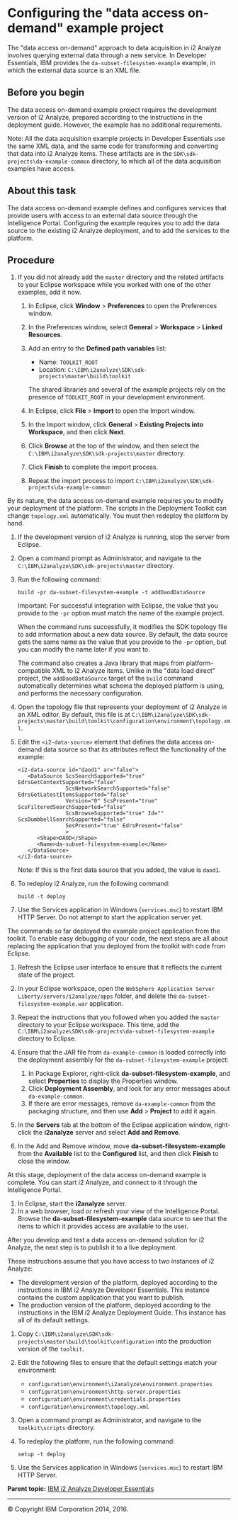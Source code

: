 Configuring the "data access on-demand" example project
=======================================================

The "data access on-demand" approach to data acquisition in i2 Analyze involves querying external data through a new service. In Developer Essentials, IBM provides the `da-subset-filesystem-example` example, in which the external data source is an XML file.

Before you begin
----------------

The data access on-demand example project requires the development version of i2 Analyze, prepared according to the instructions in the deployment guide. However, the example has no additional requirements.

Note: All the data acquisition example projects in Developer Essentials use the same XML data, and the same code for transforming and converting that data into i2 Analyze items. These artifacts are in the `SDK\sdk-projects\da-example-common` directory, to which all of the data acquisition examples have access.

About this task
---------------

The data access on-demand example defines and configures services that provide users with access to an external data source through the Intelligence Portal. Configuring the example requires you to add the data source to the existing i2 Analyze deployment, and to add the services to the platform.

Procedure
---------

1.  If you did not already add the `master` directory and the related artifacts to your Eclipse workspace while you worked with one of the other examples, add it now.
    1.  In Eclipse, click **Window** &gt; **Preferences** to open the Preferences window.
    2.  In the Preferences window, select **General** &gt; **Workspace** &gt; **Linked Resources**.
    3.  Add an entry to the **Defined path variables** list:

        -   Name: `TOOLKIT_ROOT`
        -   Location: `C:\IBM\i2analyze\SDK\sdk-projects\master\build\toolkit`

        The shared libraries and several of the example projects rely on the presence of `TOOLKIT_ROOT` in your development environment.

    4.  In Eclipse, click **File** &gt; **Import** to open the Import window.
    5.  In the Import window, click **General** &gt; **Existing Projects into Workspace**, and then click **Next**.
    6.  Click **Browse** at the top of the window, and then select the `C:\IBM\i2analyze\SDK\sdk-projects\master` directory.
    7.  Click **Finish** to complete the import process.
    8.  Repeat the import process to import `C:\IBM\i2analyze\SDK\sdk-projects\da-example-common`

By its nature, the data access on-demand example requires you to modify your deployment of the platform. The scripts in the Deployment Toolkit can change `topology.xml` automatically. You must then redeploy the platform by hand.

1.  If the development version of i2 Analyze is running, stop the server from Eclipse.
2.  Open a command prompt as Administrator, and navigate to the `C:\IBM\i2analyze\SDK\sdk-projects\master` directory.
3.  Run the following command:

    ``` pre
    build -pr da-subset-filesystem-example -t addDaodDataSource
    ```

    Important: For successful integration with Eclipse, the value that you provide to the `-pr` option must match the name of the example project.

    When the command runs successfully, it modifies the SDK topology file to add information about a new data source. By default, the data source gets the same name as the value that you provide to the `-pr` option, but you can modify the name later if you want to.

    The command also creates a Java library that maps from platform-compatible XML to i2 Analyze items. Unlike in the "data load direct" project, the `addDaodDataSource` target of the `build` command automatically determines what schema the deployed platform is using, and performs the necessary configuration.

4.  Open the topology file that represents your deployment of i2 Analyze in an XML editor. By default, this file is at `C:\IBM\i2analyze\SDK\sdk-projects\master\build\toolkit\configuration\environment\topology.xml`.
5.  Edit the `<i2-data-source>` element that defines the data access on-demand data source so that its attributes reflect the functionality of the example:

    ``` pre
    <i2-data-source id="daod1" ar="false">
       <DataSource ScsSearchSupported="true" EdrsGetContextSupported="false" 
                   ScsNetworkSearchSupported="false" EdrsGetLatestItemsSupported="false"  
                   Version="0" ScsPresent="true" ScsFilteredSearchSupported="false" 
                   ScsBrowseSupported="true" Id="" ScsDumbbellSearchSupported="false" 
                   SesPresent="true" EdrsPresent="false"
                   >
          <Shape>DAOD</Shape>
          <Name>da-subset-filesystem-example</Name>
       </DataSource>
    </i2-data-source>
    ```

    Note: If this is the first data source that you added, the value is `daod1`.

6.  To redeploy i2 Analyze, run the following command:

    ``` pre
    build -t deploy
    ```

7.  Use the Services application in Windows (`services.msc`) to restart IBM HTTP Server. Do not attempt to start the application server yet.

The commands so far deployed the example project application from the toolkit. To enable easy debugging of your code, the next steps are all about replacing the application that you deployed from the toolkit with code from Eclipse.

1.  Refresh the Eclipse user interface to ensure that it reflects the current state of the project.
2.  In your Eclipse workspace, open the `WebSphere Application Server Liberty/servers/i2analyze/apps` folder, and delete the `da-subset-filesystem-example.war` application.
3.  Repeat the instructions that you followed when you added the `master` directory to your Eclipse workspace. This time, add the `C:\IBM\i2analyze\SDK\sdk-projects\da-subset-filesystem-example` directory to Eclipse.
4.  Ensure that the JAR file from `da-example-common` is loaded correctly into the deployment assembly for the `da-subset-filesystem-example` project:
    1.  In Package Explorer, right-click **da-subset-filesystem-example**, and select **Properties** to display the Properties window.
    2.  Click **Deployment Assembly**, and look for any error messages about `da-example-common`.
    3.  If there are error messages, remove `da-example-common` from the packaging structure, and then use **Add** &gt; **Project** to add it again.

5.  In the **Servers** tab at the bottom of the Eclipse application window, right-click the **i2analyze** server and select **Add and Remove**.
6.  In the Add and Remove window, move **da-subset-filesystem-example** from the **Available** list to the **Configured** list, and then click **Finish** to close the window.

At this stage, deployment of the data access on-demand example is complete. You can start i2 Analyze, and connect to it through the Intelligence Portal.

1.  In Eclipse, start the **i2analyze** server.
2.  In a web browser, load or refresh your view of the Intelligence Portal. Browse the **da-subset-filesystem-example** data source to see that the items to which it provides access are available to the user.

After you develop and test a data access on-demand solution for i2 Analyze, the next step is to publish it to a live deployment.

These instructions assume that you have access to two instances of i2 Analyze:

-   The development version of the platform, deployed according to the instructions in IBM i2 Analyze Developer Essentials. This instance contains the custom application that you want to publish.
-   The production version of the platform, deployed according to the instructions in the IBM i2 Analyze Deployment Guide. This instance has all of its default settings.

1.  Copy `C:\IBM\i2analyze\SDK\sdk-projects\master\build\toolkit\configuration` into the production version of the `toolkit`.
2.  Edit the following files to ensure that the default settings match your environment:
    -   `configuration\environment\i2analyze\environment.properties`
    -   `configuration\environment\http-server.properties`
    -   `configuration\environment\credentials.properties`
    -   `configuration\environment\topology.xml`

3.  Open a command prompt as Administrator, and navigate to the `toolkit\scripts` directory.
4.  To redeploy the platform, run the following command:

    ``` pre
    setup -t deploy
    ```

5.  Use the Services application in Windows (`services.msc`) to restart IBM HTTP Server.

**Parent topic:** <a href="developer_essentials_welcome.md" class="link" title="IBM i2 Analyze Developer Essentials contains tools, libraries, and examples that enable development and deployment of custom extensions to i2 Analyze.">IBM i2 Analyze Developer Essentials</a>

------------------------------------------------------------------------

© Copyright IBM Corporation 2014, 2016.


